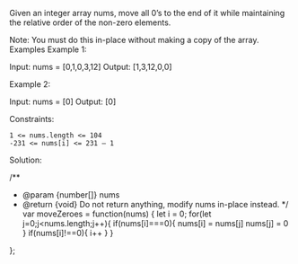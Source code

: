 Given an integer array nums, move all 0’s to the end of it while maintaining the relative order of the non-zero elements.

Note: You must do this in-place without making a copy of the array.
Examples
Example 1:

Input: nums = [0,1,0,3,12]
Output: [1,3,12,0,0]

Example 2:

Input: nums = [0]
Output: [0]

Constraints:

    1 <= nums.length <= 104
    -231 <= nums[i] <= 231 – 1


Solution:

/**
 * @param {number[]} nums
 * @return {void} Do not return anything, modify nums in-place instead.
 */
var moveZeroes = function(nums) {
    let i = 0;
    for(let j=0;j<nums.length;j++){
        if(nums[i]===0){
            nums[i] = nums[j]
            nums[j] = 0
        }
        if(nums[i]!==0){
            i++
        }
    }

};